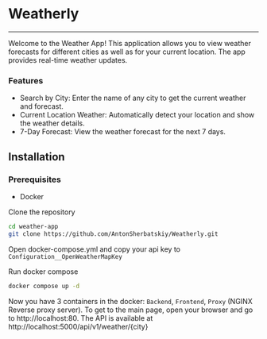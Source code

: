 # Weatherly
___
Welcome to the Weather App! This application allows you to view weather forecasts for different cities as well as for your current location. The app provides real-time weather updates.


### Features
* Search by City: Enter the name of any city to get the current weather and forecast.
* Current Location Weather: Automatically detect your location and show the weather details.
* 7-Day Forecast: View the weather forecast for the next 7 days.

## Installation
### Prerequisites
* Docker

Clone the repository
```bash
cd weather-app
git clone https://github.com/AntonSherbatskiy/Weatherly.git
```
Open docker-compose.yml and copy your api key to `Configuration__OpenWeatherMapKey`

Run docker compose
```bash
docker compose up -d
```

Now you have 3 containers in the docker: `Backend`, `Frontend`, `Proxy` (NGINX Reverse proxy server). 
To get to the main page, open your browser and go to http://localhost:80. The API is available at http://localhost:5000/api/v1/weather/{city}